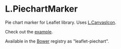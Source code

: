 L.PiechartMarker
================

Pie chart marker for Leaflet library. Uses [L.CanvasIcon](https://github.com/keta/leaflet-canvasicon).

Check out the [example](http://keta.github.io/leaflet-piechart/example.html).

Available in the [Bower](http://bower.io) registry as "leaflet-piechart".
